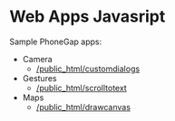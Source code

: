 # Web Apps Javasript

Sample PhoneGap apps:

* Camera
    * [/public_html/customdialogs](https://github.com/tomasnama/WebAppsJavascript/tree/master/www/Camera)
* Gestures
    * [/public_html/scrolltotext](https://github.com/tomasnama/WebAppsJavascript/tree/master/www/Gestures)
* Maps
    * [/public_html/drawcanvas](https://github.com/tomasnama/WebAppsJavascript/tree/master/www/Maps)
